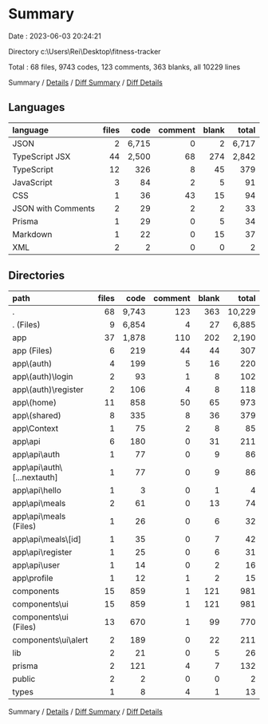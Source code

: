 # Summary

Date : 2023-06-03 20:24:21

Directory c:\\Users\\Rei\\Desktop\\fitness-tracker

Total : 68 files,  9743 codes, 123 comments, 363 blanks, all 10229 lines

Summary / [Details](details.md) / [Diff Summary](diff.md) / [Diff Details](diff-details.md)

## Languages
| language | files | code | comment | blank | total |
| :--- | ---: | ---: | ---: | ---: | ---: |
| JSON | 2 | 6,715 | 0 | 2 | 6,717 |
| TypeScript JSX | 44 | 2,500 | 68 | 274 | 2,842 |
| TypeScript | 12 | 326 | 8 | 45 | 379 |
| JavaScript | 3 | 84 | 2 | 5 | 91 |
| CSS | 1 | 36 | 43 | 15 | 94 |
| JSON with Comments | 2 | 29 | 2 | 2 | 33 |
| Prisma | 1 | 29 | 0 | 5 | 34 |
| Markdown | 1 | 22 | 0 | 15 | 37 |
| XML | 2 | 2 | 0 | 0 | 2 |

## Directories
| path | files | code | comment | blank | total |
| :--- | ---: | ---: | ---: | ---: | ---: |
| . | 68 | 9,743 | 123 | 363 | 10,229 |
| . (Files) | 9 | 6,854 | 4 | 27 | 6,885 |
| app | 37 | 1,878 | 110 | 202 | 2,190 |
| app (Files) | 6 | 219 | 44 | 44 | 307 |
| app\\(auth) | 4 | 199 | 5 | 16 | 220 |
| app\\(auth)\\login | 2 | 93 | 1 | 8 | 102 |
| app\\(auth)\\register | 2 | 106 | 4 | 8 | 118 |
| app\\(home) | 11 | 858 | 50 | 65 | 973 |
| app\\(shared) | 8 | 335 | 8 | 36 | 379 |
| app\\Context | 1 | 75 | 2 | 8 | 85 |
| app\\api | 6 | 180 | 0 | 31 | 211 |
| app\\api\\auth | 1 | 77 | 0 | 9 | 86 |
| app\\api\\auth\\[...nextauth] | 1 | 77 | 0 | 9 | 86 |
| app\\api\\hello | 1 | 3 | 0 | 1 | 4 |
| app\\api\\meals | 2 | 61 | 0 | 13 | 74 |
| app\\api\\meals (Files) | 1 | 26 | 0 | 6 | 32 |
| app\\api\\meals\\[id] | 1 | 35 | 0 | 7 | 42 |
| app\\api\\register | 1 | 25 | 0 | 6 | 31 |
| app\\api\\user | 1 | 14 | 0 | 2 | 16 |
| app\\profile | 1 | 12 | 1 | 2 | 15 |
| components | 15 | 859 | 1 | 121 | 981 |
| components\\ui | 15 | 859 | 1 | 121 | 981 |
| components\\ui (Files) | 13 | 670 | 1 | 99 | 770 |
| components\\ui\\alert | 2 | 189 | 0 | 22 | 211 |
| lib | 2 | 21 | 0 | 5 | 26 |
| prisma | 2 | 121 | 4 | 7 | 132 |
| public | 2 | 2 | 0 | 0 | 2 |
| types | 1 | 8 | 4 | 1 | 13 |

Summary / [Details](details.md) / [Diff Summary](diff.md) / [Diff Details](diff-details.md)